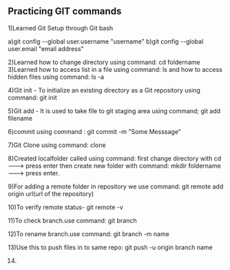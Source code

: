 ## Practicing GIT commands ##

1)Learned Git Setup through Git bash

a)git config --global user.username "username"
b)git config --global user.email "email address"

2)Learned how to change directory using command: cd foldername 
3)Learned how to access list in a file using command: ls   and how  to access hidden files using command: 
  ls -a                              

4)Git init - To initialize an existing directory as a Git repository using command: git init
 
5)Git add - It is used to take file to git staging area using command;  git add filename


6)commit using command   : git commit -m "Some Messsage"

7)Git Clone using command:  clone <URL>

8)Created localfolder called   using command: first change directory with cd ---> press enter then create new folder with command: mkdir foldername ---> press enter.

9)For adding a remote folder in repository we use command: git remote add origin url(url of the repository)

10)To verify remote status- git remote -v

11)To check branch.use command:  git branch 

12)To rename branch.use command: git branch -m name

13)Use this to push files in to same repo: git push -u origin branch name 

14)   

